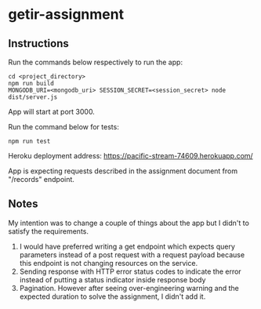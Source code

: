 # getir-assignment
## Instructions
Run the commands below respectively to run the app:
```
cd <project_directory>
npm run build
MONGODB_URI=<mongodb_uri> SESSION_SECRET=<session_secret> node dist/server.js
```
App will start at port 3000.

Run the command below for tests:
```
npm run test
```

Heroku deployment address:
https://pacific-stream-74609.herokuapp.com/

App is expecting requests described in the assignment document from "/records" endpoint.

## Notes
My intention was to change a couple of things about the app but I didn't to satisfy the requirements.
1. I would have preferred writing a get endpoint which expects query parameters instead of a post request
with a request payload because this endpoint is not changing resources on the service.
2. Sending response with HTTP error status codes to indicate the error instead of putting a status indicator inside
response body
3. Pagination. However after seeing over-engineering warning and the expected duration to solve the assignment, I didn't
add it.